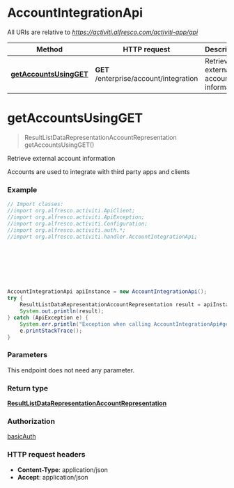 # AccountIntegrationApi

All URIs are relative to *https://activiti.alfresco.com/activiti-app/api*

Method | HTTP request | Description
------------- | ------------- | -------------
[**getAccountsUsingGET**](AccountIntegrationApi.md#getAccountsUsingGET) | **GET** /enterprise/account/integration | Retrieve external account information


<a name="getAccountsUsingGET"></a>
# **getAccountsUsingGET**
> ResultListDataRepresentationAccountRepresentation getAccountsUsingGET()

Retrieve external account information

Accounts are used to integrate with third party apps and clients

### Example
```java
// Import classes:
//import org.alfresco.activiti.ApiClient;
//import org.alfresco.activiti.ApiException;
//import org.alfresco.activiti.Configuration;
//import org.alfresco.activiti.auth.*;
//import org.alfresco.activiti.handler.AccountIntegrationApi;








AccountIntegrationApi apiInstance = new AccountIntegrationApi();
try {
    ResultListDataRepresentationAccountRepresentation result = apiInstance.getAccountsUsingGET();
    System.out.println(result);
} catch (ApiException e) {
    System.err.println("Exception when calling AccountIntegrationApi#getAccountsUsingGET");
    e.printStackTrace();
}
```

### Parameters
This endpoint does not need any parameter.

### Return type

[**ResultListDataRepresentationAccountRepresentation**](ResultListDataRepresentationAccountRepresentation.md)

### Authorization

[basicAuth](../README.md#basicAuth)

### HTTP request headers

 - **Content-Type**: application/json
 - **Accept**: application/json

